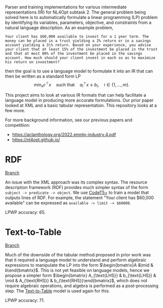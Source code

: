 Parser and training implementations for various intermediate representations (IR) for NL4Opt subtask 2.
The general problem being solved here is to automatically formulate a linear programming (LP) problem by identifying its variables, parameters, objective, and constraints from a natural language description. 
As an example problem,
```
Your client has $60,000 available to invest for a 1 year term. The money can be placed in a trust yielding a 2% return or in a savings account yielding a 3\% return. Based on your experience, you advise your client that at least 15% of the investment be placed in the trust and that at most 80% of the investment be placed in the savings account. How much should your client invest in each so as to maximize his return on investment?
```
then the goal is to use a language model to formulate it into an IR that can then be written as a standard form LP $$\displaystyle\min_{x} c^\top x \quad \text{such that} \quad a_i^\top x \le b_i, \quad i \in \{1, \dots, m\}.$$

This project aims to look at various IR formats that can help facilitate a language model in producing more accurate formulations. Our prior paper looked at XML and a basic tabular representation. This repository looks at a few more.

For more background information, see our previous papers and competition:
* https://aclanthology.org/2022.emnlp-industry.4.pdf
* https://nl4opt.github.io/

# RDF

[Branch](https://github.com/hlyli/nl4opt-subtask2-baseline/tree/RDF)


An issue with the XML approach was its complex syntax. The resource description framework (RDF) provides much simpler syntax of the form `subject -> predicate -> object`. We use [CodeT5+](https://huggingface.co/Salesforce/codet5p-220m) to train a model that outputs lines of RDF. For example, the statement "Your client has $60,000 available" can be expressed as `available -> limit -> $60000`. 

LPWP accuracy: 65.

# Text-to-Table

[Branch](https://github.com/hlyli/nl4opt-subtask2-baseline/tree/T2T-DoubleSided)

Much of the downside of the tabular method proposed in prior work was that it required a language model to understand and perform algebraic expressions to manipulate the LP into the form $\begin{bmatrix}A &\mid & b\end{bmatrix}$. This is not yet feasible on language models, hence we propose a simpler form $\begin{bmatrix} A_{\text{LHS}} & b_{\text{LHS}} & \mid & A_{\text{RHS}} & b_{\text{RHS}}\end{bmatrix}$, which does not require algebraic operations, and algebra is performed as a post-processing step. The [Text-to-Table](https://github.com/shirley-wu/text_to_table) model is used again for this.

LPWP accuracy: 71.